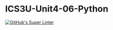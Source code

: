 # ICS3U-Unit4-06-Python

[![GitHub's Super Linter](https://github.com/Aleksandr-Ten/ICS3U-Unit4-06-Python/workflows/GitHub's%20Super%20Linter/badge.svg)](https://github.com/Aleksandr-Ten/ICS3U-Unit4-06-Python/actions)
